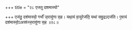 +++
title = "२८ एजतु दशमास्यो"

+++
एज॑तु॒ दश॑मास्यो॒ गर्भो॑ ज॒रायु॑णा स॒ह। यथा॒यं वा॒युरेज॑ति॒ यथा॑ समु॒द्रऽएज॑ति। ए॒वायं दश॑मास्यो॒ऽअस्र॑ज्ज॒रायु॑णा स॒ह ॥२८॥